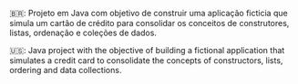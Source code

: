 🇧🇷: Projeto em Java com objetivo de construir uma aplicação ficticia que simula um cartão de crédito para consolidar os conceitos de construtores, listas, ordenação e coleções de dados.

🇺🇸: Java project with the objective of building a fictional application that simulates a credit card to consolidate the concepts of constructors, lists, ordering and data collections. 